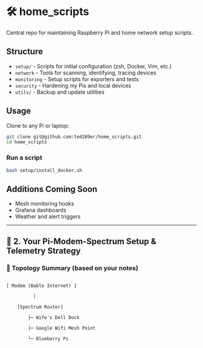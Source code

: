 # 🛠️ home_scripts

Central repo for maintaining Raspberry Pi and home network setup scripts.

## Structure

- `setup/` - Scripts for initial configuration (zsh, Docker, Vim, etc.)
- `network` - Tools for scanning, identifying, tracing devices
- `monitoring` - Setup scripts for exporters and tests
- `security` - Hardening my Pis and local devices
- `utils/` - Backup and update utilities


## Usage

Clone to any Pi or laptop:
```bash
git clone git@github.com:ted209er/home_scripts.git
cd home_scripts
```

### Run a script
```bash
bash setup/install_docker.sh
```

## Additions Coming Soon

- Mesh monitoring hooks
- Grafana dashboards
- Weather and alert triggers


---



## 📡 2. Your Pi-Modem-Spectrum Setup & Telemetry Strategy



### 🔌 Topology Summary (based on your notes)



```plaintext

[ Modem (Bable Internet) ]

          │

    [Spectrum Router]

        ├─ Wife's Dell Dock

        ├─ Google Wifi Mesh Point

        └─ Blueberry Pi
```
